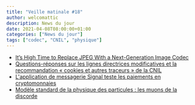 ```yaml
---
title: "Veille matinale #18"
author: welcomattic
description: News du jour
date: 2021-04-08T08:00:00+01:00
categories: ["News du jour"]
tags: ["codec", "CNIL", "physique"]
---
```


- [It’s High Time to Replace JPEG With a Next-Generation Image Codec](https://cloudinary.com/blog/time_for_next_gen_codecs_to_dethrone_jpeg)
- [Questions-réponses sur les lignes directrices modificatives et la recommandation « cookies et autres traceurs » de la CNIL](https://www.cnil.fr/fr/questions-reponses-lignes-directrices-modificatives-et-recommandation-cookies-traceurs)
- [L'application de messagerie Signal teste les paiements en cryptomonnaies](https://www.zdnet.fr/actualites/l-application-de-messagerie-signal-teste-les-paiements-en-cryptomonnaies-39920715.htm#xtor=RSS-1)
- [Modèle standard de la physique des particules : les muons de la discorde ](https://www.nextinpact.com/article/45580/modele-standard-physique-particules-muons-discorde)